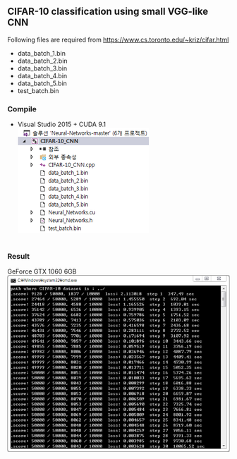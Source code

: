 ## CIFAR-10 classification using small VGG-like CNN
Following files are required from https://www.cs.toronto.edu/~kriz/cifar.html
  - data_batch_1.bin
  - data_batch_2.bin
  - data_batch_3.bin
  - data_batch_4.bin
  - data_batch_5.bin
  - test_batch.bin

### Compile
- Visual Studio 2015 + CUDA 9.1</br>
![VS_2015](/CIFAR-10_CNN/screenshot/VS_2015.png)</br></br>

### Result
GeForce GTX 1060 6GB</br>
![result](/CIFAR-10_CNN/screenshot/CIFAR-10_CNN.png)</br>